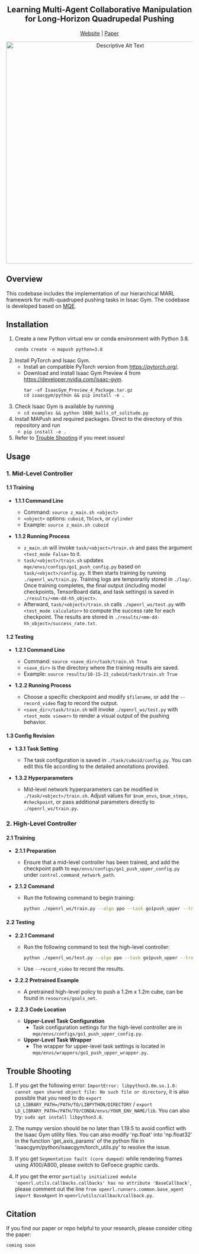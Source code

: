 <!-- # Learning Multi-Agent Collaborative Manipulation for Long-Horizon Quadrupedal Pushing -->
<h2 align="center">
Learning Multi-Agent Collaborative Manipulation for Long-Horizon Quadrupedal Pushing
</h2>

<p align="center">
    <a href="https://collaborative-mapush.github.io/">Website</a> |
    <a href="https://collaborative-mapush.github.io/static/pdfs/long_horizon_multi_robot_push.pdf">Paper</a>
</p>
<p align="center">
  <img src="resources/images/teaser.gif" alt="Descriptive Alt Text" width="600"/>
</p>

## Overview ##
This codebase includes the implementation of our hierarchical MARL framework for multi-quadruped pushing tasks in Issac Gym. The codebase is developed based on [MQE](https://github.com/ziyanx02/multiagent-quadruped-environment).


## Installation ##
1. Create a new Python virtual env or conda environment with Python 3.8.
    ```
    conda create -n mapush python=3.8
    ```
2. Install PyTorch and Isaac Gym.
    - Install an compatible PyTorch version from https://pytorch.org/.
    - Download and install Isaac Gym Preview 4 from https://developer.nvidia.com/isaac-gym.
        ```
        tar -xf IsaacGym_Preview_4_Package.tar.gz
        cd isaacgym/python && pip install -e .
        ```
3. Check Isaac Gym is available by running
    - `cd examples && python 1080_balls_of_solitude.py`
4. Install MAPush and required packages. Direct to the directory of this repository and run
    - `pip install -e .`
5. Refer to [Trouble Shooting](#trouble-shooting) if you meet issues!

<!-- ## Code Structure ##

Environment for each task is defined by:
- a class for controlling objects involved in the task. `./mqe/envs/go1/go1.py` is a base class for Unitree Go1 robot with locomotion policy implemented in [walk-these-ways](https://github.com/Improbable-AI/walk-these-ways). `./mqe/envs/npc/` includes several classes created for different interactive objects.
- a wrapper to specify observations, actions, rewards, and infos. `./mqe/envs/wrappers/` includes several wrappers for reference.
- a config file to specify all the configuration about the environment, including configs for simulation, terrain registration, robot assets, etc. Config files use inheritance. `./mqe/envs/configs/` includes the config files of pre-defined tasks. To explore more available configurations, please check config files in `./mqe/envs/base/`, `./mqe/envs/field/` and `./mqe/envs/go1/`, there should be no intersections between these config files for clearance.

Blocks used in terrain registration is defined in `./mqe/utils/terrain/barrier_track.py`. -->

## Usage ##

### 1. Mid-Level Controller ###

#### 1.1 Training ####

- **1.1.1 Command Line**
  - Command: `source z_main.sh <object>`
  - `<object>` options: `cuboid`, `Tblock`, or `cylinder`
  - Example: `source z_main.sh cuboid`

- **1.1.2 Running Process**
  - `z_main.sh` will invoke `task/<object>/train.sh` and pass the argument `<test_mode False>` to it.
  - `task/<object>/train.sh` updates `mqe/envs/configs/go1_push_config.py` based on `task/<object>/config.py`. It then starts training by running `./openrl_ws/train.py`. Training logs are temporarily stored in `./log/`. Once training completes, the final output (including model checkpoints, TensorBoard data, and task settings) is saved in `./results/<mm-dd-hh_object>`.
  - Afterward, `task/<object>/train.sh` calls `./openrl_ws/test.py` with `<test_mode calculator>` to compute the success rate for each checkpoint. The results are stored in `./results/<mm-dd-hh_object>/success_rate.txt`.

#### 1.2 Testing ####

- **1.2.1 Command Line**
  - Command: `source <save_dir>/task/train.sh True`
  - `<save_dir>` is the directory where the training results are saved.
  - Example: `source results/10-15-23_cuboid/task/train.sh True`

- **1.2.2 Running Process**
  - Choose a specific checkpoint and modify `$filename`, or add the `--record_video` flag to record the output.
  - `<save_dir>/task/train.sh` will invoke `./openrl_ws/test.py` with `<test_mode viewer>` to render a visual output of the pushing behavior.

#### 1.3 Config Revision ####

- **1.3.1 Task Setting**
  - The task configuration is saved in `./task/cuboid/config.py`. You can edit this file according to the detailed annotations provided.

- **1.3.2 Hyperparameters**
  - Mid-level network hyperparameters can be modified in `./task/<object>/train.sh`. Adjust values for `$num_envs`, `$num_steps`, `#checkpoint`, or pass additional parameters directly to `./openrl_ws/train.py`.

### 2. High-Level Controller ###

#### 2.1 Training ####

- **2.1.1 Preparation**
  - Ensure that a mid-level controller has been trained, and add the checkpoint path to `mqe/envs/configs/go1_push_upper_config.py` under `control.command_network_path`.

- **2.1.2 Command**
  - Run the following command to begin training:
    ```bash
    python ./openrl_ws/train.py --algo ppo --task go1push_upper --train_timesteps 100000000 --num_envs 500 --use_tensorboard --headless
    ```
#### 2.2 Testing ####

- **2.2.1 Command**
  - Run the following command to test the high-level controller:
    ```bash
    python ./openrl_ws/test.py --algo ppo --task go1push_upper --train_timesteps 100000000 --num_envs 10 --use_tensorboard --checkpoint your_checkpoint
    ```
  - Use `--record_video` to record the results.

- **2.2.2 Pretrained Example**
  - A pretrained high-level policy to push a 1.2m x 1.2m cube, can be found in `resources/goals_net`.

- **2.2.3 Code Location**
  - **Upper-Level Task Configuration**
    - Task configuration settings for the high-level controller are in `mqe/envs/configs/go1_push_upper_config.py`.
  - **Upper-Level Task Wrapper**
    - The wrapper for upper-level task settings is located in `mqe/envs/wrappers/go1_push_upper_wrapper.py`.



<!-- ## Different Objects ##
You could find different object at resources/objects and add it to stage at config. -->

## Trouble Shooting ##

1. If you get the following error: `ImportError: libpython3.8m.so.1.0: cannot open shared object file: No such file or directory`, it is also possible that you need to do `export LD_LIBRARY_PATH=/PATH/TO/LIBPYTHON/DIRECTORY` / `export LD_LIBRARY_PATH=/PATH/TO/CONDA/envs/YOUR_ENV_NAME/lib`. You can also try: `sudo apt install libpython3.8`.

2. The numpy version should be no later than 1.19.5 to avoid conflict with the Isaac Gym utility files. You can also modify 'np.float' into 'np.float32' in the function 'get_axis_params' of the python file in 'isaacgym/python/isaacgym/torch_utils.py' to resolve the issue. 

3. If you get `Segmentation fault (core dumped)` while rendering frames using A100/A800, please switch to GeFoece graphic cards.

4. If you get the error `partially initialized module 'openrl.utils.callbacks.callbacks' has no attribute 'BaseCallback'`, please comment out the line `from openrl.runners.common.base_agent import BaseAgent` in `openrl/utils/callback/callback.py`.

## Citation ##

If you find our paper or repo helpful to your research, please consider citing the paper:
```
coming soon
```
